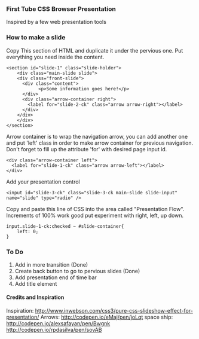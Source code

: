 ### First Tube CSS Browser Presentation 

Inspired by a few web presentation tools 

### How to make a slide

Copy This section of HTML and duplicate it under the pervious one.
Put everything you need inside the content.

````
<section id="slide-1" class="slide-holder">
	<div class="main-slide slide">
    <div class="front-slide">
      <div class="content">
		    <p>Some information goes here!</p>
      </div>
      <div class="arrow-container right">
        <label for="slide-2-ck" class="arrow arrow-right"></label>
      </div>
    </div>
	</div>
</section>
`````

Arrow container is to wrap the navigation arrow, you can add another one and put 'left' class in order to make arrow container for previous navigation. Don't forget to fill up the attribute 'for' with desired page input id.
````
<div class="arrow-container left">
  <label for="slide-1-ck" class="arrow arrow-left"></label>
</div>
`````


Add your presentation control

```
<input id="slide-3-ck" class="slide-3-ck main-slide slide-input" name="slide" type="radio" />
````

Copy and paste this line of CSS into the area called "Presentation Flow". Increments of 100% work good put experiment with right, left, up down.

````
input.slide-1-ck:checked ~ #slide-container{
    left: 0;
}
````

### To Do
 1. Add in more transition (Done)
 2. Create back button to go to pervious slides (Done)
 3. Add presentation end of time bar 
 4. Add title element

#### Credits and Inspiration

Inspiration: http://www.inwebson.com/css3/pure-css-slideshow-effect-for-presentation/
Arrows: http://codepen.io/eMaj/pen/joLqt
space ship: http://codepen.io/alexsafayan/pen/Bwgnk
http://codepen.io/rpdasilva/pen/sovAB

